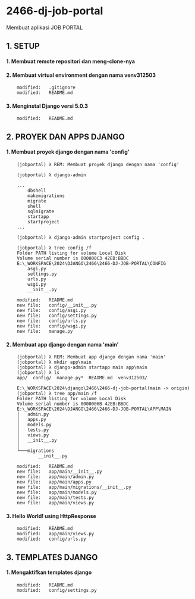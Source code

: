 # 2466-dj-job-portal
Membuat aplikasi JOB PORTAL


## 1. SETUP


#### 1. Membuat remote repositori dan meng-clone-nya


#### 2. Membuat virtual environment dengan nama venv312503

        modified:   .gitignore
        modified:   README.md


#### 3. Menginstal Django versi 5.0.3

        modified:   README.md


## 2. PROYEK DAN APPS DJANGO 


#### 1. Membuat proyek django dengan nama 'config'

        (jobportal) λ REM: Membuat proyek django dengan nama 'config'

        (jobportal) λ django-admin

        ...
            dbshell
            makemigrations
            migrate
            shell
            sqlmigrate
            startapp
            startproject
        ...

        (jobportal) λ django-admin startproject config .

        (jobportal) λ tree config /f
        Folder PATH listing for volume Local Disk
        Volume serial number is 000000C3 42EB:BBDC
        E:\_WORKSPACE\2024\DJANGO\2466\2466-DJ-JOB-PORTAL\CONFIG
            asgi.py
            settings.py
            urls.py
            wsgi.py
            __init__.py

        modified:   README.md
        new file:   config/__init__.py
        new file:   config/asgi.py
        new file:   config/settings.py
        new file:   config/urls.py
        new file:   config/wsgi.py
        new file:   manage.py


#### 2. Membuat app django dengan nama 'main'

        (jobportal) λ REM: Membuat app django dengan nama 'main'
        (jobportal) λ mkdir app\main
        (jobportal) λ django-admin startapp main app\main
        (jobportal) λ ls
        app/  config/  manage.py*  README.md  venv312503/

        E:\_WORKSPACE\2024\django\2466\2466-dj-job-portal(main -> origin)
        (jobportal) λ tree app/main /f
        Folder PATH listing for volume Local Disk
        Volume serial number is 0000006B 42EB:BBDC
        E:\_WORKSPACE\2024\DJANGO\2466\2466-DJ-JOB-PORTAL\APP\MAIN
        │   admin.py
        │   apps.py
        │   models.py
        │   tests.py
        │   views.py
        │   __init__.py
        │
        └───migrations
                __init__.py

        modified:   README.md
        new file:   app/main/__init__.py
        new file:   app/main/admin.py
        new file:   app/main/apps.py
        new file:   app/main/migrations/__init__.py
        new file:   app/main/models.py
        new file:   app/main/tests.py
        new file:   app/main/views.py


#### 3. Hello World! using HttpResponse

        modified:   README.md
        modified:   app/main/views.py
        modified:   config/urls.py


## 3. TEMPLATES DJANGO 


#### 1. Mengaktifkan templates django

        modified:   README.md
        modified:   config/settings.py